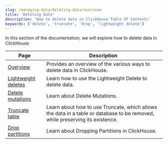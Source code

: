 ```yaml
---
slug: /managing-data/deleting-data/overview
title: 'Deleting Data'
description: 'How to delete data in ClickHouse Table Of Contents'
keywords: ['delete', 'truncate', 'drop', 'lightweight delete']
---
```


In this section of the documentation,
we will explore how to delete data in ClickHouse.

| Page                                                        | Description                                                                                                                  |
|-------------------------------------------------------------|------------------------------------------------------------------------------------------------------------------------------|
| [Overview](./overview)                                     | Provides an overview of the various ways to delete data in ClickHouse.                                                       |
| [Lightweight deletes](/guides/developer/lightweight-delete) | Learn how to use the Lightweight Delete to delete data.                                                                      |
| [Delete mutations](/managing-data/delete_mutations)         |Learn about Delete Mutations.                                                                                                |
| [Truncate table](../truncate)                              | Learn about how to use Truncate, which allows the data in a table or database to be removed, while preserving its existence. |
| [Drop partitions](../drop_partition)                       | Learn about Dropping Partitions in ClickHouse.                                                                               |